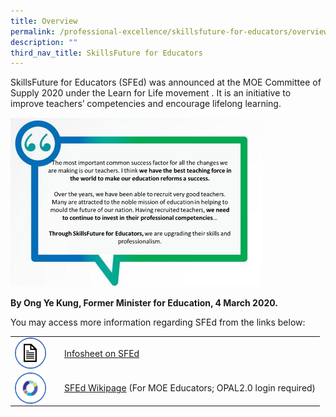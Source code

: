 ```yaml
---
title: Overview
permalink: /professional-excellence/skillsfuture-for-educators/overview/
description: ""
third_nav_title: SkillsFuture for Educators
---
```

SkillsFuture for Educators (SFEd) was announced at the MOE Committee of Supply 2020 under the Learn for Life movement . It is an initiative to improve teachers’ competencies and encourage lifelong learning.

<img src="/images/proex41.png" style="width:80%">

**By Ong Ye Kung, Former Minister for Education, 4 March 2020.**

You may access more information regarding SFEd from the links below:

|   |   |
|---|---|
| <img src="/images/proex42.png" style="width:50px;height:50px;margin-right:15px;" align="left"> | [Infosheet on SFEd](/files/infosheet-on-SFEd.pdf) |
| <img src="/images/proex44.png" style="width:50px;height:50px;margin-right:15px;" align="left"> | [SFEd Wikipage](https://www.opal2.moe.edu.sg/csl/s/skillsfuture-for-educators-sfed/wiki/page/view?title=Overview) (For MOE Educators; OPAL2.0 login required) |
